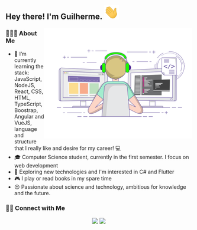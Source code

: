 ## Hey there! I'm Guilherme. <img  src="https://raw.githubusercontent.com/Gui-guimaraes/Gui-guimaraes/main/images/Hi.gif" width="40">
<img align="right" alt="GIF" src="https://raw.githubusercontent.com/Gui-guimaraes/Gui-guimaraes/main/images/gif1.gif" width="400"/>

 ### 👨🏻‍💻  About Me 
- 🔭 I’m currently learning the stack: JavaScript, NodeJS, React, CSS, HTML, TypeScript, Boostrap, Angular and VueJS, language and structure that I really like and desire for my career! 💻
- 🎓 Computer Science student, currently in the first semester. I focus on web development
- 🤔 Exploring new technologies and I'm interested in C# and Flutter
- 🎮 I play or read books in my spare time
- 😍 Passionate about science and technology, ambitious for knowledge and the future.



### 🤝🏻 Connect with Me
<p align="center">
<a href="https://www.linkedin.com/in/guilherme-queiroz-67854a213/" target="_blank" rel="noopener noreferrer"><img src="https://img.icons8.com/plasticine/100/000000/linkedin.png" width="50" /></a>
<a href="mailto:guiguimaraes.dev@gmail.com" target="_blank" rel="noopener noreferrer"><img src="https://img.icons8.com/plasticine/100/000000/gmail.png"  width="50" /></a>
</p>
